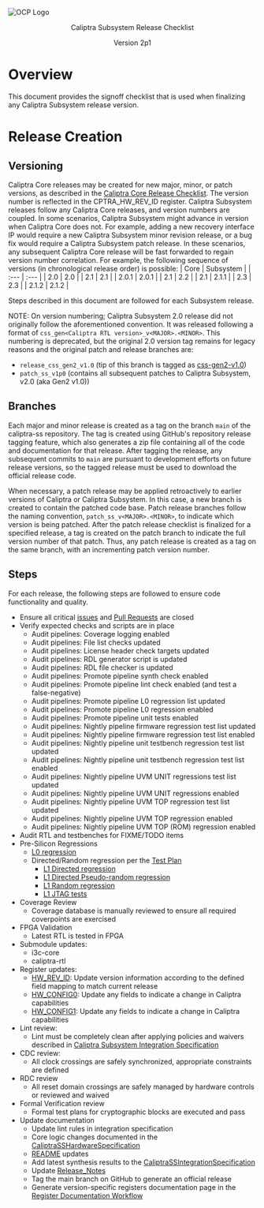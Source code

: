 ![OCP Logo](./images/OCP_logo.png)

<p style="text-align: center;">Caliptra Subsystem Release Checklist</p>

<p style="text-align: center;">Version 2p1</p>

<div style="page-break-after: always"></div>

# Overview

This document provides the signoff checklist that is used when finalizing any Caliptra Subsystem release version.

# Release Creation

## Versioning

Caliptra Core releases may be created for new major, minor, or patch versions, as described in the [Caliptra Core Release Checklist](https://github.com/chipsalliance/caliptra-rtl/blob/main/docs/CaliptraReleaseChecklist.md). The version number is reflected in the CPTRA_HW_REV_ID register. Caliptra Subsystem releases follow any Caliptra Core releases, and version numbers are coupled. In some scenarios, Caliptra Subsystem might advance in version when Caliptra Core does not. For example, adding a new recovery interface IP would require a new Caliptra Subsystem minor revision release, or a bug fix would require a Caliptra Subsystem patch release. In these scenarios, any subsequent Caliptra Core release will be fast forwarded to regain version number correlation.
For example, the following sequence of versions (in chronological release order) is possible:
| Core | Subsystem |
| :--- | :--- |
| 2.0 | 2.0 |
| 2.1 | 2.1 |
| 2.0.1 | 2.0.1 |
| 2.1 | 2.2 |
| 2.1 | 2.1.1 |
| 2.3 | 2.3 |
| 2.1.2 | 2.1.2 |

Steps described in this document are followed for each Subsystem release.

NOTE: On version numbering; Caliptra Subsystem 2.0 release did not originally follow the aforementioned convention. It was released following a format of `css_gen<Caliptra RTL version>_v<MAJOR>.<MINOR>`. This numbering is deprecated, but the original 2.0 version tag remains for legacy reasons and the original patch and release branches are: 
  * `release_css_gen2_v1.0` (tip of this branch is tagged as [css-gen2-v1.0](https://github.com/chipsalliance/caliptra-ss/releases/tag/css-gen2-v1.0))
  * `patch_ss_v1p0` (contains all subsequent patches to Caliptra Subsystem, v2.0 (aka Gen2 v1.0))

## Branches

Each major and minor release is created as a tag on the branch `main` of the caliptra-ss repository. The tag is created using GitHub's repository release tagging feature, which also generates a zip file containing all of the code and documentation for that release. After tagging the release, any subsequent commits to `main` are pursuant to development efforts on future release versions, so the tagged release must be used to download the official release code.

When necessary, a patch release may be applied retroactively to earlier versions of Caliptra or Caliptra Subsystem. In this case, a new branch is created to contain the patched code base. Patch release branches follow the naming convention, `patch_ss_v<MAJOR>.<MINOR>`, to indicate which version is being patched. After the patch release checklist is finalized for a specified release, a tag is created on the patch branch to indicate the full version number of that patch. Thus, any patch release is created as a tag on the same branch, with an incrementing patch version number.

## Steps

For each release, the following steps are followed to ensure code functionality and quality.

- Ensure all critical [issues](https://github.com/chipsalliance/caliptra-ss/issues) and [Pull Requests](https://github.com/chipsalliance/caliptra-ss/pulls) are closed
- Verify expected checks and scripts are in place
  - Audit pipelines: Coverage logging enabled
  - Audit pipelines: File list checks updated
  - Audit pipelines: License header check targets updated
  - Audit pipelines: RDL generator script is updated
  - Audit pipelines: RDL file checker is updated
  - Audit pipelines: Promote pipeline synth check enabled
  - Audit pipelines: Promote pipeline lint check enabled (and test a false-negative)
  - Audit pipelines: Promote pipeline L0 regression list updated
  - Audit pipelines: Promote pipeline L0 regression enabled
  - Audit pipelines: Promote pipeline unit tests enabled
  - Audit pipelines: Nightly pipeline firmware regression test list updated
  - Audit pipelines: Nightly pipeline firmware regression test list enabled
  - Audit pipelines: Nightly pipeline unit testbench regression test list updated
  - Audit pipelines: Nightly pipeline unit testbench regression test list enabled
  - Audit pipelines: Nightly pipeline UVM UNIT regressions test list updated
  - Audit pipelines: Nightly pipeline UVM UNIT regressions enabled
  - Audit pipelines: Nightly pipeline UVM TOP regression test list updated
  - Audit pipelines: Nightly pipeline UVM TOP regression enabled
  - Audit pipelines: Nightly pipeline UVM TOP (ROM) regression enabled
- Audit RTL and testbenches for FIXME/TODO items
- Pre-Silicon Regressions
  - [L0 regression](../src/integration/stimulus/L0_Promote_caliptra_ss_top_tb_regression.yml)
  - Directed/Random regression per the [Test Plan](./Caliptra_Gen2_SS_TestPlan.xlsx)
    - [L1 Directed regression](../src/integration/stimulus/L1_Nightly_Directed_Strict_caliptra_ss_top_tb_regression.yml)
    - [L1 Directed Pseudo-random regression](../src/integration/stimulus/L1_Nightly_Directed_caliptra_ss_top_tb_regression.yml)
    - [L1 Random regression](../src/integration/stimulus/L1_Nightly_Random_caliptra_ss_top_tb_regression.yml)
    - [L1 JTAG tests](../src/integration/stimulus/L1_JTAG_caliptra_ss_top_tb_regression.csv)
- Coverage Review
  - Coverage database is manually reviewed to ensure all required coverpoints are exercised
- FPGA Validation
  - Latest RTL is tested in FPGA
- Submodule updates:
  - i3c-core
  - caliptra-rtl
- Register updates:
  - [HW_REV_ID](https://chipsalliance.github.io/caliptra-ss/main/regs/?p=soc.mci_top.mci_reg.HW_REV_ID): Update version information according to the defined field mapping to match current release
  - [HW_CONFIG0](https://chipsalliance.github.io/caliptra-ss/main/regs/?p=soc.mci_top.mci_reg.CPTRA_HW_CONFIG): Update any fields to indicate a change in Caliptra capabilities
  - [HW_CONFIG1](https://chipsalliance.github.io/caliptra-ss/main/regs/?p=soc.mci_top.mci_reg.CPTRA_HW_CONFIG): Update any fields to indicate a change in Caliptra capabilities
- Lint review:
  - Lint must be completely clean after applying policies and waivers described in [Caliptra Subsystem Integration Specification](./CaliptraSSIntegrationSpecification.md#Recommended-LINT-rules)
- CDC review:
  - All clock crossings are safely synchronized, appropriate constraints are defined
- RDC review
  - All reset domain crossings are safely managed by hardware controls or reviewed and waived
- Formal Verification review
  - Formal test plans for cryptographic blocks are executed and pass
- Update documentation
  - Update lint rules in integration specification
  - Core logic changes documented in the [CaliptraSSHardwareSpecification](./CaliptraSSHardwareSpecification.md)
  - [README](../README.md) updates
  - Add latest synthesis results to the [CaliptraSSIntegrationSpecification](./CaliptraSSIntegrationSpecification.md##synthesis)
  - Update [Release_Notes](../Release_Notes.md)
  - Tag the main branch on GitHub to generate an official release
  - Generate version-specific registers documentation page in the [Register Documentation Workflow](./.github/workflows/doc-gen.yml)
